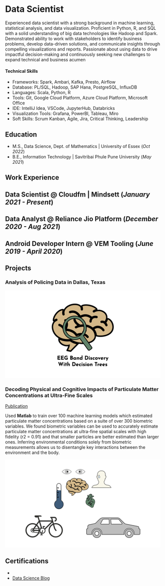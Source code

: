 # Data Scientist

Experienced data scientist with a strong background in machine learning, statistical analysis, and data visualization. Proficient in Python, R,
and SQL with a solid understanding of big data technologies like Hadoop and Spark. Demonstrated ability to work with stakeholders to
identify business problems, develop data-driven solutions, and communicate insights through compelling visualizations and reports.
Passionate about using data to drive impactful decision-making and continuously seeking new challenges to expand technical and business
acumen

#### Technical Skills

 - Frameworks: Spark, Ambari, Kafka, Presto, Airflow
 - Database: PL/SQL, Hadoop, SAP Hana, PostgreSQL, InfluxDB
 - Languages: Scala, Python, R
 - Tools: Git, Google Cloud Platform, Azure Cloud Platform, Microsoft Office
 - IDE: IntelliJ Idea, VSCode, JupyterHub, Databricks
 - Visualization Tools: Grafana, PowerBI, Tableau, Miro
 - Soft Skills: Scrum Kanban, Agile, Jira, Critical Thinking, Leadership

## Education	

- M.S., Data Science, Dept. of Mathematics	| University of Essex (_Oct 2022_)	 			        		
- B.E., Information Technology | Savitribai Phule Pune University (_May 2021_)

## Work Experience

**Data Scientist @ Cloudfm | Mindsett (_January 2021 - Present_)**
- 
**Data Analyst @ Reliance Jio Platform (_December 2020 - Aug 2021_)**
- 
**Android Developer Intern @ VEM Tooling (_June 2019 - April 2020_)**
-

## Projects

### Analysis of Policing Data in Dallas, Texas

![EEG Band Discovery](/assets/img/eeg_band_discovery.jpeg)

### Decoding Physical and Cognitive Impacts of Particulate Matter Concentrations at Ultra-Fine Scales
[Publication](https://www.mdpi.com/1424-8220/22/11/4240)

Used **Matlab** to train over 100 machine learning models which estimated particulate matter concentrations based on a suite of over 300 biometric variables. We found biometric variables can be used to accurately estimate particulate matter concentrations at ultra-fine spatial scales with high fidelity (r2 = 0.91) and that smaller particles are better estimated than larger ones. Inferring environmental conditions solely from biometric measurements allows us to disentangle key interactions between the environment and the body.

![Bike Study](/assets/img/bike_study.jpeg)

## Certifications
- 
- [Data Science Blog](https://medium.com/@shazank)
